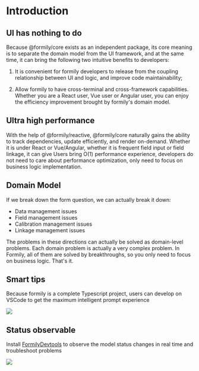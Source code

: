 # Introduction

## UI has nothing to do

Because @formily/core exists as an independent package, its core meaning is to separate the domain model from the UI framework, and at the same time, it can bring the following two intuitive benefits to developers:

1. It is convenient for formily developers to release from the coupling relationship between UI and logic, and improve code maintainability;

2. Allow formily to have cross-terminal and cross-framework capabilities. Whether you are a React user, Vue user or Angular user, you can enjoy the efficiency improvement brought by formily's domain model.

## Ultra high performance

With the help of @formily/reactive, @formily/core naturally gains the ability to track dependencies, update efficiently, and render on-demand. Whether it is under React or Vue/Angular, whether it is frequent field input or field linkage, it can give Users bring O(1) performance experience, developers do not need to care about performance optimization, only need to focus on business logic implementation.

## Domain Model

If we break down the form question, we can actually break it down:

- Data management issues
- Field management issues
- Calibration management issues
- Linkage management issues

The problems in these directions can actually be solved as domain-level problems. Each domain problem is actually a very complex problem. In Formily, all of them are solved by breakthroughs, so you only need to focus on business logic. That's it.

## Smart tips

Because formily is a complete Typescript project, users can develop on VSCode to get the maximum intelligent prompt experience

![](https://img.alicdn.com/imgextra/i2/O1CN01yiREHk1X95KJPPz1c_!!6000000002880-2-tps-2014-868.png)

## Status observable

Install [FormilyDevtools](https://chrome.google.com/webstore/detail/formily-devtools/kkocalmbfnplecdmbadaapgapdioecfm?hl=zh-CN) to observe the model status changes in real time and troubleshoot problems

![](//img.alicdn.com/imgextra/i4/O1CN01DSci5h1rAGfRafpXw_!!6000000005590-2-tps-2882-1642.png)
